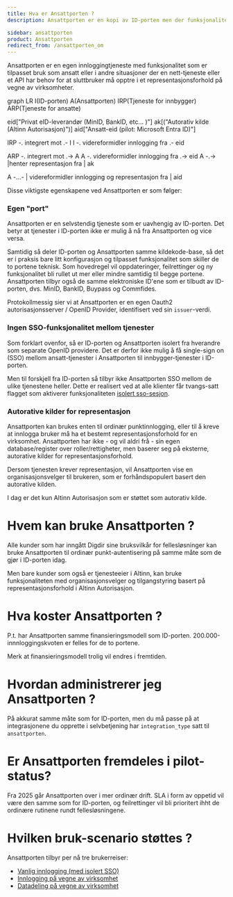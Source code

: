 ```yaml
---
title: Hva er Ansattporten ?
description: Ansattporten er en kopi av ID-porten men der funksjonaliteten er tilpasset innlogging i ansatt/representasjonskontekst.

sidebar: ansattporten
product: Ansattporten
redirect_from: /ansattporten_om
---
```


Ansattporten er en egen innloggingtjeneste med funksjonalitet som er tilpasset bruk som ansatt eller i andre situasjoner der en nett-tjeneste eller et API har behov for at sluttbruker må opptre i et representasjonsforhold på vegne av virksomheter.


<div class="mermaid">
graph LR
  I(ID-porten)
  A(Ansattporten)
  IRP(Tjeneste for innbygger)
  ARP(Tjeneste for ansatte)

  eid["Privat eID-leverandør 
  (MinID, BankID, etc... )"]
  ak[("Autorativ kilde
(Altinn Autorisasjon)")]
  aid["Ansatt-eid
(pilot: Microsoft Entra ID)"]

  IRP -. integrert mot .- I 
  I -. videreformidler innlogging fra  .- eid

  ARP -. integrert mot .-> A
  A -. videreformidler innlogging fra .-> eid 
  A -.-> |henter representasjon fra | ak

  A -...- | videreformidler innlogging og representasjon fra | aid

</div>

Disse viktigste egenskapene ved Ansattporten er som følger:

### Egen "port"

Ansattporten er en selvstendig tjeneste som er uavhengig av ID-porten.  Det betyr at tjenester i ID-porten ikke er mulig å nå fra Ansattporten og vice versa. 

Samtidig så deler ID-porten og Ansattporten samme kildekode-base, så det er i praksis bare litt konfigurasjon og tilpasset funksjonalitet som skiller de to portene teknisk.  Som hovedregel vil oppdateringer, feilrettinger og ny funksjonalitet bli rullet ut mer eller mindre samtidig til begge portene. Ansattporten tilbyr også de samme elektroniske ID'ene som er tilbudt av ID-porten, dvs. MinID, BankID, Buypass og Commfides.

Protokollmessig sier vi at Ansattporten er en egen Oauth2 autorisasjonsserver / OpenID Provider, identifisert ved sin `issuer`-verdi.


### Ingen SSO-funksjonalitet mellom tjenester

Som forklart ovenfor, så er ID-porten og Ansattporten isolert fra hverandre som separate OpenID providere. Det er derfor ikke mulig å få single-sign on (SSO) mellom ansatt-tjenester i Ansattporten til innbygger-tjenester i ID-porten.  

Men til forskjell fra ID-porten så tilbyr ikke Ansattporten SSO mellom de ulike tjenestene heller.  Dette er realisert ved at alle klienter får tvangs-satt flagget som aktiverer funksjonaliteten [isolert sso-sesjon](../../docs/idporten/oidc/oidc_func_nosso.html).

### Autorative kilder for representasjon

Ansattporten kan brukes enten til ordinær punktinnlogging, eller til å kreve at innlogga bruker må ha et bestemt representasjonsforhold for en virksomhet.   Ansattporten har ikke - og vil aldri frå - sin egen database/register over roller/rettigheter, men baserer seg på eksterne, autorative kilder for representasjonsforhold.

Dersom tjenesten krever representasjon, vil Ansattporten vise en organisasjonsvelger til brukeren, som er forhåndspopulert basert den autorative kilden.

I dag er det kun Altinn Autorisasjon som er støttet som autorativ kilde. 


# Hvem kan bruke Ansattporten ?

Alle kunder som har inngått Digdir sine bruksvilkår for fellesløsninger kan bruke Ansattporten til ordinær punkt-autentisering på samme måte som de gjør i ID-porten idag.

Men bare kunder som også er tjenesteeier i Altinn, kan bruke funksjonaliteten med organisasjonsvelger og tilgangstyring basert på representasjonsforhold i Altinn Autorisasjon.


# Hva koster Ansattporten ?

P.t. har Ansattporten samme finansieringsmodell som ID-porten.  200.000-innnloggingskvoten er felles for de to portene.

Merk at finansieringsmodell trolig vil endres i fremtiden.


# Hvordan administrerer jeg Ansattporten ?

På akkurat samme måte som for ID-porten, men du må passe på at integrasjonene du opprette i selvbetjening har `integration_type` satt til `ansattporten`.


# Er Ansattporten fremdeles i pilot-status? 

Fra 2025 går Ansattporten over i mer ordinær drift.  SLA i form av oppetid vil være den samme som for ID-porten, og feilrettinger vil bli prioritert ihht de ordinære rutinene rundt fellesløsningene.


# Hvilken bruk-scenario støttes ? 

Ansattporten tilbyr per nå tre brukerreiser:

* [Vanlig innlogging (med isolert SSO)](ansattporten_guide.html)
* [Innlogging på vegne av virksomhet](ansattporten_representasjon.html)
* [Datadeling på vegne av virksomhet](ansattporten_oauth2.html)



